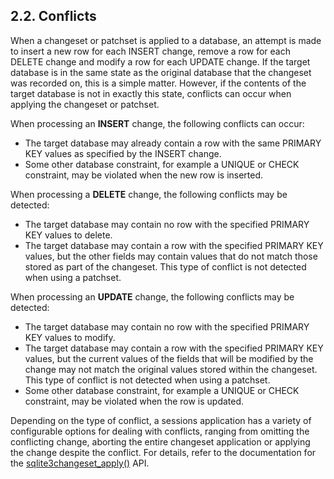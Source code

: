 ## 2\.2\. Conflicts


 When a changeset or patchset is applied to a database, an attempt is
made to insert a new row for each INSERT change, remove a row for each
DELETE change and modify a row for each UPDATE change. If the target
database is in the same state as the original database that the changeset
was recorded on, this is a simple matter. However, if the contents of the
target database is not in exactly this state, conflicts can occur when
applying the changeset or patchset.



When processing an **INSERT** change, the following conflicts can
occur:



* The target database may already contain a row with the same PRIMARY
 KEY values as specified by the INSERT change.
* Some other database constraint, for example a UNIQUE or CHECK
 constraint, may be violated when the new row is inserted.


When processing a **DELETE** change, the following conflicts may be
detected:



* The target database may contain no row with the specified PRIMARY
 KEY values to delete.
* The target database may contain a row with the specified PRIMARY
 KEY values, but the other fields may contain values that do not
 match those stored as part of the changeset. This type of conflict
 is not detected when using a patchset.


When processing an **UPDATE** change, the following conflicts may be
detected:



* The target database may contain no row with the specified PRIMARY
 KEY values to modify.
* The target database may contain a row with the specified PRIMARY
 KEY values, but the current values of the fields that will be modified
 by the change may not match the original values stored within the
 changeset. This type of conflict is not detected when using a patchset.
* Some other database constraint, for example a UNIQUE or CHECK
 constraint, may be violated when the row is updated.


 Depending on the type of conflict, a sessions application has a variety
of configurable options for dealing with conflicts, ranging from omitting the
conflicting change, aborting the entire changeset application or applying
the change despite the conflict. For details, refer to the documentation for
the [sqlite3changeset\_apply()](session/sqlite3changeset_apply.html) API.



